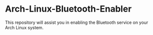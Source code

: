 # Arch-Linux-Bluetooth-Enabler
This repository will assist you in enabling the Bluetooth service on your Arch Linux system.
